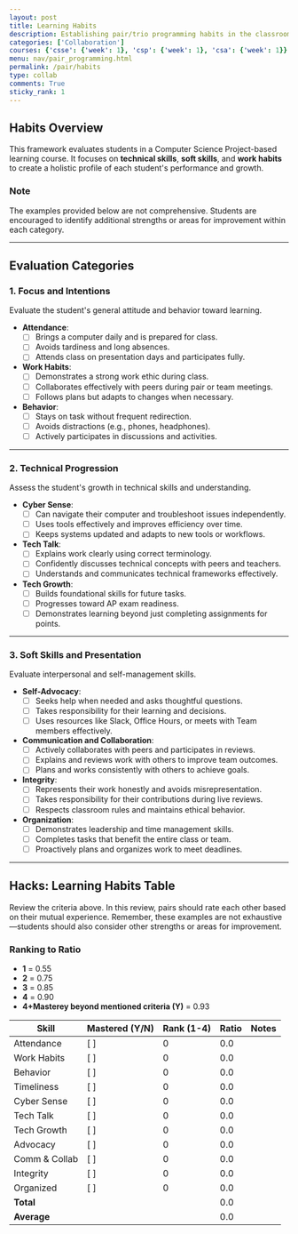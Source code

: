 ```yaml
---
layout: post
title: Learning Habits
description: Establishing pair/trio programming habits in the classroom. This will extend to other forms of collaboration, such as group work and team projects.
categories: ['Collaboration']
courses: {'csse': {'week': 1}, 'csp': {'week': 1}, 'csa': {'week': 1}}
menu: nav/pair_programming.html
permalink: /pair/habits
type: collab
comments: True
sticky_rank: 1
---
```


## Habits Overview

This framework evaluates students in a Computer Science Project-based learning course. It focuses on **technical skills**, **soft skills**, and **work habits** to create a holistic profile of each student's performance and growth.

### Note

The examples provided below are not comprehensive. Students are encouraged to identify additional strengths or areas for improvement within each category.

---

## Evaluation Categories

### 1. Focus and Intentions

Evaluate the student's general attitude and behavior toward learning.

- **Attendance**:
  - [ ] Brings a computer daily and is prepared for class.
  - [ ] Avoids tardiness and long absences.
  - [ ] Attends class on presentation days and participates fully.

- **Work Habits**:
  - [ ] Demonstrates a strong work ethic during class.
  - [ ] Collaborates effectively with peers during pair or team meetings.
  - [ ] Follows plans but adapts to changes when necessary.

- **Behavior**:
  - [ ] Stays on task without frequent redirection.
  - [ ] Avoids distractions (e.g., phones, headphones).
  - [ ] Actively participates in discussions and activities.

---

### 2. Technical Progression

Assess the student's growth in technical skills and understanding.

- **Cyber Sense**:
  - [ ] Can navigate their computer and troubleshoot issues independently.
  - [ ] Uses tools effectively and improves efficiency over time.
  - [ ] Keeps systems updated and adapts to new tools or workflows.

- **Tech Talk**:
  - [ ] Explains work clearly using correct terminology.
  - [ ] Confidently discusses technical concepts with peers and teachers.
  - [ ] Understands and communicates technical frameworks effectively.

- **Tech Growth**:
  - [ ] Builds foundational skills for future tasks.
  - [ ] Progresses toward AP exam readiness.
  - [ ] Demonstrates learning beyond just completing assignments for points.

---

### 3. Soft Skills and Presentation

Evaluate interpersonal and self-management skills.

- **Self-Advocacy**:
  - [ ] Seeks help when needed and asks thoughtful questions.
  - [ ] Takes responsibility for their learning and decisions.
  - [ ] Uses resources like Slack, Office Hours, or meets with Team members effectively.

- **Communication and Collaboration**:
  - [ ] Actively collaborates with peers and participates in reviews.
  - [ ] Explains and reviews work with others to improve team outcomes.
  - [ ] Plans and works consistently with others to achieve goals.

- **Integrity**:
  - [ ] Represents their work honestly and avoids misrepresentation.
  - [ ] Takes responsibility for their contributions during live reviews.
  - [ ] Respects classroom rules and maintains ethical behavior.

- **Organization**:
  - [ ] Demonstrates leadership and time management skills.
  - [ ] Completes tasks that benefit the entire class or team.
  - [ ] Proactively plans and organizes work to meet deadlines.

---

## Hacks: Learning Habits Table

Review the criteria above. In this review, pairs should rate each other based on their mutual experience. Remember, these examples are not exhaustive—students should also consider other strengths or areas for improvement.

### Ranking to Ratio

- **1** = 0.55
- **2** = 0.75
- **3** = 0.85
- **4** = 0.90
- **4+Masterey beyond mentioned criteria (Y)** = 0.93

| Skill          | Mastered (Y/N) | Rank (1-4)   | Ratio | Notes |
|----------------|----------------|--------------|-------|-------|
| Attendance     | [ ]            | 0            | 0.0   |       |
| Work Habits    | [ ]            | 0            | 0.0   |       |
| Behavior       | [ ]            | 0            | 0.0   |       |
| Timeliness     | [ ]            | 0            | 0.0   |       |
| Cyber Sense    | [ ]            | 0            | 0.0   |       |
| Tech Talk      | [ ]            | 0            | 0.0   |       |
| Tech Growth    | [ ]            | 0            | 0.0   |       |
| Advocacy       | [ ]            | 0            | 0.0   |       |
| Comm & Collab  | [ ]            | 0            | 0.0   |       |
| Integrity      | [ ]            | 0            | 0.0   |       |
| Organized      | [ ]            | 0            | 0.0   |       |
| **Total**      |                |              | 0.0   |       |
| **Average**    |                |              | 0.0   |       |
